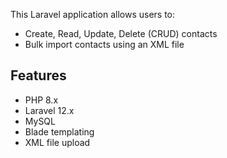 This Laravel application allows users to:

- Create, Read, Update, Delete (CRUD) contacts
- Bulk import contacts using an XML file


## Features

- PHP 8.x
- Laravel 12.x
- MySQL
- Blade templating
- XML file upload